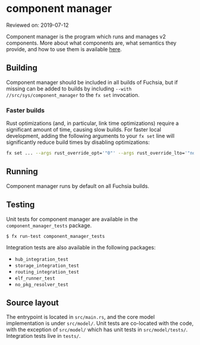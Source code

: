 # component manager

Reviewed on: 2019-07-12

Component manager is the program which runs and manages v2 components. More
about what components are, what semantics they provide, and how to use them is
available [here](/docs/the-book/components/README.md).

## Building

Component manager should be included in all builds of Fuchsia, but if missing
can be added to builds by including `--with //src/sys/component_manager` to the
`fx set` invocation.

### Faster builds

Rust optimizations (and, in particular, link time optimizations) require a
significant amount of time, causing slow builds. For faster local development,
adding the following arguments to your `fx set` line will significantly
reduce build times by disabling optimizations:

```sh
fx set ... --args rust_override_opt='"0"' --args rust_override_lto='"none"'
```

## Running

Component manager runs by default on all Fuchsia builds.

## Testing

Unit tests for component manager are available in the `component_manager_tests`
package.

```
$ fx run-test component_manager_tests
```

Integration tests are also available in the following packages:

- `hub_integration_test`
- `storage_integration_test`
- `routing_integration_test`
- `elf_runner_test`
- `no_pkg_resolver_test`

## Source layout

The entrypoint is located in `src/main.rs`, and the core model implementation is
under `src/model/`. Unit tests are co-located with the code, with the exception
of `src/model/` which has unit tests in `src/model/tests/`. Integration tests
live in `tests/`.
